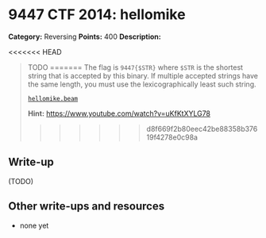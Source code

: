 # 9447 CTF 2014: hellomike

**Category:** Reversing
**Points:** 400
**Description:**

<<<<<<< HEAD
> TODO
=======
> The flag is `9447{$STR}` where `$STR` is the shortest string that is accepted by this binary. If multiple accepted strings have the same length, you must use the lexicographically least such string.
>
> [`hellomike.beam`](hellomike.beam)
>
> **Hint:** <https://www.youtube.com/watch?v=uKfKtXYLG78>
>>>>>>> d8f669f2b80eec42be88358b37619f4278e0c98a

## Write-up

(TODO)

## Other write-ups and resources

* none yet
